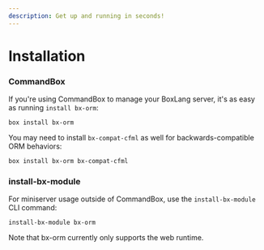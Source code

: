 ```yaml
---
description: Get up and running in seconds!
---
```


# Installation

### CommandBox

If you're using CommandBox to manage your BoxLang server, it's as easy as running `install bx-orm`:

```
box install bx-orm
```

You may need to install `bx-compat-cfml` as well for backwards-compatible ORM behaviors:

```
box install bx-orm bx-compat-cfml
```

### install-bx-module

For miniserver usage outside of CommandBox, use the `install-bx-module` CLI command:

```
install-bx-module bx-orm
```

Note that bx-orm currently only supports the web runtime.
